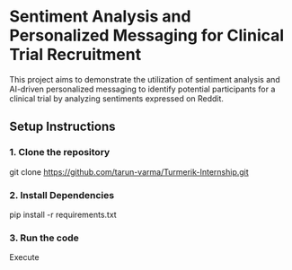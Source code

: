 # Sentiment Analysis and Personalized Messaging for Clinical Trial Recruitment
This project aims to demonstrate the utilization of sentiment analysis and AI-driven personalized messaging to identify potential participants for a clinical trial by analyzing sentiments expressed on Reddit.

## Setup Instructions
### 1. Clone the repository
git clone https://github.com/tarun-varma/Turmerik-Internship.git

### 2. Install Dependencies
pip install -r requirements.txt

### 3. Run the code
Execute


